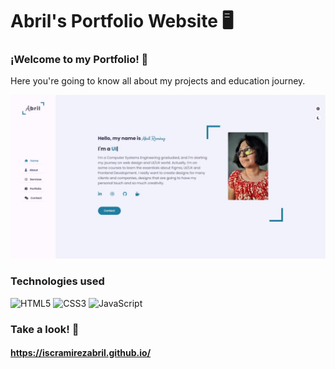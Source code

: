 # Abril's Portfolio Website 🖥️

### ¡Welcome to my Portfolio! 👋
Here you're going to know all about my projects and education journey.

<p align="center">
  <img src="https://github.com/iscRamirezAbril/iscRamirezAbril.github.io/blob/main/images/readme/portfolio-1.jpeg" width = "1250"/>
</p>

### Technologies used
![HTML5](https://img.shields.io/badge/html5-%23E34F26.svg?style=for-the-badge&logo=html5&logoColor=white) ![CSS3](https://img.shields.io/badge/css3-%231572B6.svg?style=for-the-badge&logo=css3&logoColor=white) ![JavaScript](https://img.shields.io/badge/javascript-%23323330.svg?style=for-the-badge&logo=javascript&logoColor=%23F7DF1E)

### Take a look! 👀
#### https://iscramirezabril.github.io/

